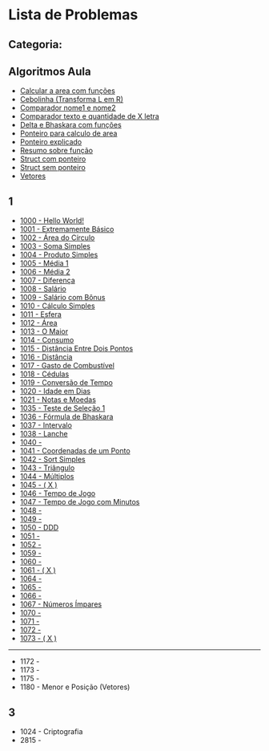 # Lista de Problemas

## Categoria:

## Algoritmos Aula

* [Calcular a area com funções](Algoritmos-Aula/Calcular-area-funcao.c)
* [Cebolinha (Transforma L em R)](Algoritmos-Aula/Cebolinha.c)
* [Comparador nome1 e nome2](Algoritmos-Aula/Comparando-nome1-e-nome2.c)
* [Comparador texto e quantidade de X letra](Algoritmos-Aula/Comparando-texto-e-letra.c)
* [Delta e Bhaskara com funções ](Algoritmos-Aula/Delta-Bhaskara-em-funcao.c)
* [Ponteiro para calculo de area]()
* [Ponteiro explicado]()
* [Resumo sobre função]()
* [Struct com ponteiro]()
* [Struct sem ponteiro]()
* [Vetores]()

## 1

* [1000 - Hello World!](1000.c)
* [1001 - Extremamente Básico](1001.c)
* [1002 - Área do Círculo](1002.c)
* [1003 - Soma Simples](1003.c)
* [1004 - Produto Simples](1004.c)
* [1005 - Média 1](1005.c)
* [1006 - Média 2](1006.c)
* [1007 - Diferença](1007.c)
* [1008 - Salário](1008.c)
* [1009 - Salário com Bônus](1009.c)
* [1010 - Cálculo Simples](1010.c)
* [1011 - Esfera](1011.c)
* [1012 - Área](1012.c)
* [1013 - O Maior](1013.c)
* [1014 - Consumo](1014.c)
* [1015 - Distância Entre Dois Pontos](1015.c)
* [1016 - Distância](1016.c)
* [1017 - Gasto de Combustível](1017.c)
* [1018 - Cédulas](1018.c)
* [1019 - Conversão de Tempo](1019.c)
* [1020 - Idade em Dias](1020.c)
* [1021 - Notas e Moedas](1021.c)
* [1035 - Teste de Seleção 1](1035.c)
* [1036 - Fórmula de Bhaskara](1036.c)
* [1037 - Intervalo](1037.c)
* [1038 - Lanche](1038.c)
* [1040 - ](1040.c)
* [1041 - Coordenadas de um Ponto](1041.c)
* [1042 - Sort Simples](1042.c)
* [1043 - Triângulo](1043.c)
* [1044 - Múltiplos](1044.c)
* [1045 - ( X )](1045.c)
* [1046 - Tempo de Jogo](1046.c)
* [1047 - Tempo de Jogo com Minutos](1047.c)
* [1048 -](1048.c)
* [1049 -](1049.c)
* [1050 - DDD](1050.c)
* [1051 -](1051.c)
* [1052 -](1052.c)
* [1059 -](1059.c)
* [1060 -](1060.c)
* [1061 - ( X )](1061.c)
* [1064 -](1064.c)
* [1065 -](1065.c)
* [1066 -](1066.c)
* [1067 - Números Ímpares](1067.c)
* [1070 -](1070.c)
* [1071 -](1071.c)
* [1072 -](1072.c)
* [1073 - ( X )](1073.c)

-----------
* 1172 -
* 1173 -
* 1175 -
* 1180 - Menor e Posição (Vetores)

## 3

* 1024 - Criptografia
* 2815 -



